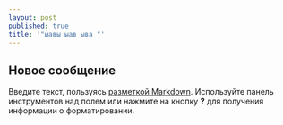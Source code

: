 ```yaml
---
layout: post
published: true
title: '"ыавы ыав ыва "'
---
```

## Новое сообщение

Введите текст, пользуясь [разметкой Markdown](http://daringfireball.net/projects/markdown/). Используйте панель инструментов над полем или нажмите на кнопку **?** для получения информации о форматировании.
